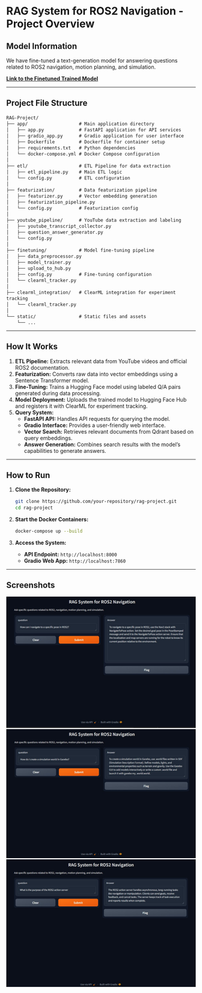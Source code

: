 # RAG System for ROS2 Navigation - Project Overview

## Model Information

We have fine-tuned a text-generation model for answering questions related to ROS2 navigation, motion planning, and simulation.

**[Link to the Finetuned Trained Model](https://huggingface.co/ChaosKingNV/finetuned-ros2-model)**

---

## Project File Structure

```
RAG-Project/
├── app/                   # Main application directory
│   ├── app.py             # FastAPI application for API services
│   ├── gradio_app.py      # Gradio application for user interface
│   ├── Dockerfile         # Dockerfile for container setup
│   ├── requirements.txt   # Python dependencies
│   └── docker-compose.yml # Docker Compose configuration
│
├── etl/                   # ETL Pipeline for data extraction
│   ├── etl_pipeline.py    # Main ETL logic
│   └── config.py          # ETL configuration
│
├── featurization/         # Data featurization pipeline
│   ├── featurizer.py      # Vector embedding generation
│   ├── featurization_pipeline.py
│   └── config.py          # Featurization config
│
├── youtube_pipeline/      # YouTube data extraction and labeling
│   ├── youtube_transcript_collector.py
│   ├── question_answer_generator.py
│   └── config.py
│
├── finetuning/            # Model fine-tuning pipeline
│   ├── data_preprocessor.py
│   ├── model_trainer.py
│   ├── upload_to_hub.py
│   ├── config.py          # Fine-tuning configuration
│   └── clearml_tracker.py
│
├── clearml_integration/   # ClearML integration for experiment tracking
│   └── clearml_tracker.py
│
└── static/                # Static files and assets
    └── ...
```

---

## How It Works

1. **ETL Pipeline:** Extracts relevant data from YouTube videos and official ROS2 documentation.
2. **Featurization:** Converts raw data into vector embeddings using a Sentence Transformer model.
3. **Fine-Tuning:** Trains a Hugging Face model using labeled Q/A pairs generated during data processing.
4. **Model Deployment:** Uploads the trained model to Hugging Face Hub and registers it with ClearML for experiment tracking.
5. **Query System:**
   - **FastAPI API:** Handles API requests for querying the model.
   - **Gradio Interface:** Provides a user-friendly web interface.
   - **Vector Search:** Retrieves relevant documents from Qdrant based on query embeddings.
   - **Answer Generation:** Combines search results with the model’s capabilities to generate answers.

---

## How to Run

1. **Clone the Repository:**
   ```bash
   git clone https://github.com/your-repository/rag-project.git
   cd rag-project
   ```

2. **Start the Docker Containers:**
   ```bash
   docker-compose up --build
   ```

3. **Access the System:**
   - **API Endpoint:** `http://localhost:8000`
   - **Gradio Web App:** `http://localhost:7860`

---
## Screenshots

![SS1](SS/SS1.jpg)
![SS2](SS/SS2.jpg)
![SS3](SS/SS3.jpg)

